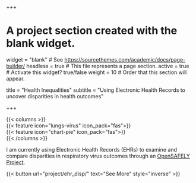 +++
# A project section created with the blank widget.
widget = "blank"  # See https://sourcethemes.com/academic/docs/page-builder/
headless = true  # This file represents a page section.
active = true # Activate this widget? true/false
weight = 10  # Order that this section will appear.

title = "Health Inequalities"
subtitle = "Using Electronic Health Records to uncover disparities in health outcomes"

+++

<div class="row justify-content-center">
{{< columns >}}
  <div class="col-md-4">
      {{< feature icon="lungs-virus" icon_pack="fas">}}
  </div>
  <div class="col-md-4">
      {{< feature icon="chart-pie" icon_pack="fas">}}
  </div>
{{< /columns >}}
</div>

I am currently using Electronic Health Records (EHRs) to examine and compare disparities in respiratory virus outcomes through an [OpenSAFELY Project](https://www.opensafely.org/approved-projects/#project-176).


{{< button url="project/ehr_disp/" text="See More" style="inverse" >}}